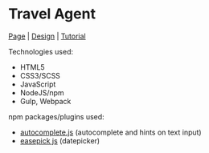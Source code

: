 # Travel Agent

[Page](https://mikroffarad.github.io/workbench/mentors/webcademy/layouts/travelAgent/build/index.html) | [Design](https://www.figma.com/file/aC6aa2fHXsqvcwLywt0NmW/Travel-Agent-Landing-Page-Custom?type=design&node-id=0%3A1&mode=design&t=TJOf6eNjDk8i6MW0-1) | [Tutorial](https://www.youtube.com/playlist?list=PL1NBhQGGj46ZHehpohdF0uefB-l2TzNIt)

Technologies used:
- HTML5
- CSS3/SCSS
- JavaScript
- NodeJS/npm
- Gulp, Webpack

npm packages/plugins used:

- [autocomplete.js](https://tarekraafat.github.io/autoComplete.js/#/) (autocomplete and hints on text input)
- [easepick js](https://easepick.com/) (datepicker)
